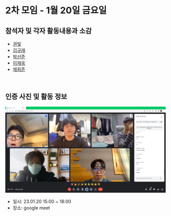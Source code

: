 # 2차 모임 - 1월 20일 금요일

## 참석자 및 각자 활동내용과 소감
- [권빛](./%EA%B6%8C%EB%B9%9B.md)
- [김규래](./%EA%B9%80%EA%B7%9C%EB%9E%98.md)
- [박선준](./%EB%B0%95%EC%84%A0%EC%A4%80.md)
- [이재욱](./%EC%9D%B4%EC%9E%AC%EC%9A%B1.md)
- [채희준](./%EC%B1%84%ED%9D%AC%EC%A4%80.md)

<br>

## 인증 사진 및 활동 정보
![image](./%EC%9D%B8%EC%A6%9D%EC%82%AC%EC%A7%84.png)

- 일시: 23.01.20 15:00 ~ 18:00
- 장소: google meet